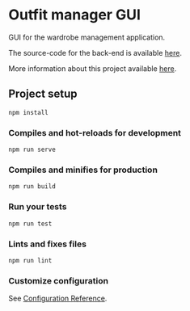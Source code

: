 # Outfit manager GUI

GUI for the wardrobe management application.

The source-code for the back-end is available [here](https://github.com/maximemoreillon/outfit_manager).

More information about this project available [here](https://articles.maximemoreillon.com/articles/0c1a7a47-c651-472d-a867-e1e2b040e997).

## Project setup

```
npm install
```

### Compiles and hot-reloads for development

```
npm run serve
```

### Compiles and minifies for production

```
npm run build
```

### Run your tests

```
npm run test
```

### Lints and fixes files

```
npm run lint
```

### Customize configuration

See [Configuration Reference](https://cli.vuejs.org/config/).
